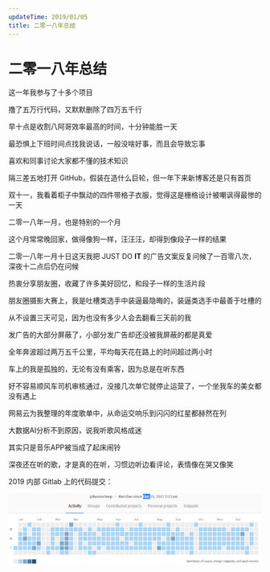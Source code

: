 ```yaml
---
updateTime: 2019/01/05
title: 二零一八年总结
---
```


# 二零一八年总结
这一年我参与了十多个项目

撸了五万行代码，又默默删除了四万五千行

早十点是收割八阿哥效率最高的时间，十分钟能胜一天

最恐惧上下班时间点找我说话，一般没啥好事，而且会导致忘事

喜欢和同事讨论大家都不懂的技术知识

隔三差五地打开 GitHub，假装在造什么巨轮，但一年下来新博客还是只有首页

双十一，我看着柜子中飘动的四件带格子衣服，觉得这是栅格设计被嘲讽得最惨的一天

二零一八年一月，也是特别的一个月

这个月常常晚回家，做得像狗一样，汪汪汪，却得到像段子一样的结果

二零一八年一月十日这天我把 JUST DO **IT** 的广告文案反复问候了一百零八次，深夜十二点后仍在问候

热衷分享朋友圈，收藏了许多美好回忆，和段子一样的生活片段

朋友圈摄影大赛上，我是吐槽类选手中装逼最隐晦的，装逼类选手中最善于吐槽的

从不设置三天可见，因为也没有多少人会去翻看三天前的我

发广告的大部分屏蔽了，小部分发广告却还没被我屏蔽的都是真爱

全年奔波超过两万五千公里，平均每天花在路上的时间超过两小时

车上的我是孤独的，无论有没有乘客，因为总是在听东西

好不容易顺风车司机审核通过，没接几次单它就停止运营了，一个坐我车的美女都没有遇上

网易云为我整理的年度歌单中，从命运交响乐到闪闪的红星都赫然在列

大数据AI分析不到原因，说我听歌风格成迷

其实只是音乐APP被当成了起床闹铃

深夜还在听的歌，才是真的在听，习惯边听边看评论，表情像在哭又像笑


2019 内部 Gitlab 上的代码提交：

![内部 Gitlab 上的代码提交](/assets/img/pushCode.png)
